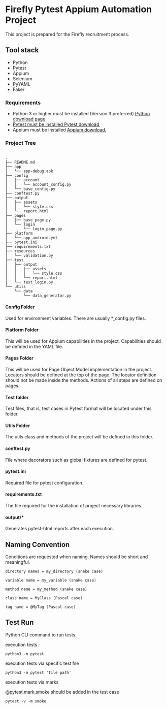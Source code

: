 <h1>Firefly Pytest Appium Automation Project</h1>
This project is prepared for the Firefly recruitment process.
<h2>Tool stack</h2>

* Python
* Pytest
* Appium
* Selenium
* PyYAML
* Faker

<h3>Requirements</h3>

* Python 3 or higher must be installed (Version 3 preferred) <a href="https://www.python.org/downloads/"> Python
  download page
* Pytest must be installed <a href="https://pypi.org/project/pytest/">Pytest download</a>,
* Appium must be installed <a href="https://appium.io/downloads.html">Appium download</a>,

<h3>Project Tree</h3>

```

.
├── README.md
├── app
│   └── app-debug.apk
├── config
│   ├── account
│   │   └── account_config.py
│   └── base_config.py
├── conftest.py
├── output
│   ├── assets
│   │   └── style.css
│   └── report.html
├── pages
│   ├── base_page.py
│   └── login
│       └── login_page.py
├── platform
│   └── app_android.yml
├── pytest.ini
├── requirements.txt
├── resources
│   └── validation.py
├── test
│   ├── output
│   │   ├── assets
│   │   │   └── style.css
│   │   └── report.html
│   └── test_login.py
└── utils
    └── data
        └── data_generator.py

```

<h4>Config Folder</h4>
Used for environment variables. There are usually *_config.py files.

<h4>Platform Folder</h4>
This will be used for Appium capabilities in the project. Capabilities should be defined in the YAML file.

<h4>Pages Folder</h4>
This will be used for Page Object Model implementation in the project. Locators should be defined at the top of the page.
The locator definition should not be made inside the methods. Actions of all steps are defined on pages.

<h4>Test folder</h4>
Test files, that is, test cases in Pytest format will be located under this folder.

<h4>Utils Folder</h4>
The utils class and methods of the project will be defined in this folder.

<h4>conftest.py</h4>
File where decorators such as global fixtures are defined for pytest.

<h4>pytest.ini</h4>
Required file for pytest configuration.

<h4>requirements.txt</h4>
The file required for the installation of project necessary libraries.

<h4>output/*</h4>
Generates pytest-html reports after each execution.

<h2>Naming Convention</h2>

Conditions are requested when naming. Names should be short and meaningful.

``directory names = my_directory (snake case)``

``variable name = my_variable (snake case)``

``method name = my_method (snake case)``

``class name = MyClass (Pascal case)``

``tag name = @MyTag (Pascal case)``



<h2> Test Run </h2>

Python CLI command to run tests.

execution tests :

``
python3 -m pytest
``

execution tests via specific test file

``
python3 -m pytest 'file path'
``

execution tests via marks

@pytest.mark.smoke should be added in the test case

``
pytest -v -m smoke
``